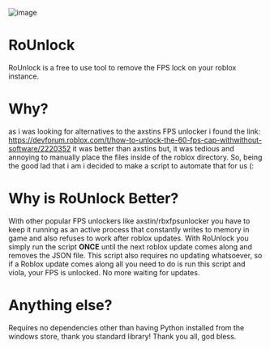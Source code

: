 ![image](https://github.com/coolpancakes/RoUnlock/assets/73265375/5ee8e2fb-b0cc-4b2e-a648-9a33f0769253)




# RoUnlock
RoUnlock is a free to use tool to remove the FPS lock on your roblox instance. 

# Why? 
as i was looking for alternatives to the axstins FPS unlocker i found the link: https://devforum.roblox.com/t/how-to-unlock-the-60-fps-cap-withwithout-software/2220352 it was better than axstins but, it was tedious and annoying to manually place the files inside of the roblox directory. So, being the good lad that i am i decided to make a script to automate that for us (: 

# Why is RoUnlock Better? 
With other popular FPS unlockers like axstin/rbxfpsunlocker you have to keep it running as an active process that constantly writes to memory in game and also refuses to work after roblox updates. With RoUnlock you simply run the script **ONCE** until the next roblox update comes along and removes the JSON file. This script also requires no updating whatsoever, so if a Roblox update comes along all you need to do is run this script and viola, your FPS is unlocked. No more waiting for updates. 

# Anything else?
Requires no dependencies other than having Python installed from the windows store, thank you standard library! Thank you all, god bless. 

